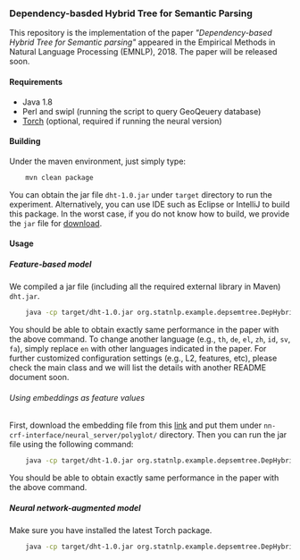 ### Dependency-basded Hybrid Tree for Semantic Parsing
This repository is the implementation of the paper _"Dependency-based Hybrid Tree for Semantic parsing"_ appeared in the Empirical Methods in Natural Language Processing (EMNLP), 2018. The paper will be released soon. 


#### Requirements
* Java 1.8
* Perl and swipl (running the script to query GeoQeuery database)
* [Torch](http://torch.ch/docs/getting-started.html#) (optional, required if running the neural version)



#### Building
Under the maven environment, just simply type:
```bash
	mvn clean package
```
You can obtain the jar file `dht-1.0.jar` under `target` directory to run the experiment. Alternatively, you can use IDE such as Eclipse or IntelliJ to build this package. In the worst case, if you do not know how to build, we provide the `jar` file for [download]().

#### Usage

##### Feature-based model
We compiled a jar file (including all the required external library in Maven) `dht.jar`.
```bash
	java -cp target/dht-1.0.jar org.statnlp.example.depsemtree.DepHybridTree --thread 40 --language en
```
You should be able to obtain exactly same performance in the paper with the above command. To change another language (e.g., `th`, `de`, `el`, `zh`, `id`, `sv`, `fa`), simply replace `en` with other languages indicated in the paper. For further customized configuration settings (e.g., L2, features, etc), please check the main class and we will list the details with another README document soon. 

###### Using embeddings as feature values 
First, download the embedding file from this [link](https://drive.google.com/open?id=1lV4nwFrkFkyBtKGiD_5FoSRlQEQ5EtQ-) and put them under `nn-crf-interface/neural_server/polyglot/` directory. Then you can run the jar file using the following command:
```bash
	java -cp target/dht-1.0.jar org.statnlp.example.depsemtree.DepHybridTree --thread 40 --language en --useEmbFeats true
```
You should be able to obtain exactly same performance in the paper with the above command. 

##### Neural network-augmented model
Make sure you have installed the latest Torch package. 
```bash
	java -cp target/dht-1.0.jar org.statnlp.example.depsemtree.DepHybridTree --thread 40 --language en --type bilinear
```
